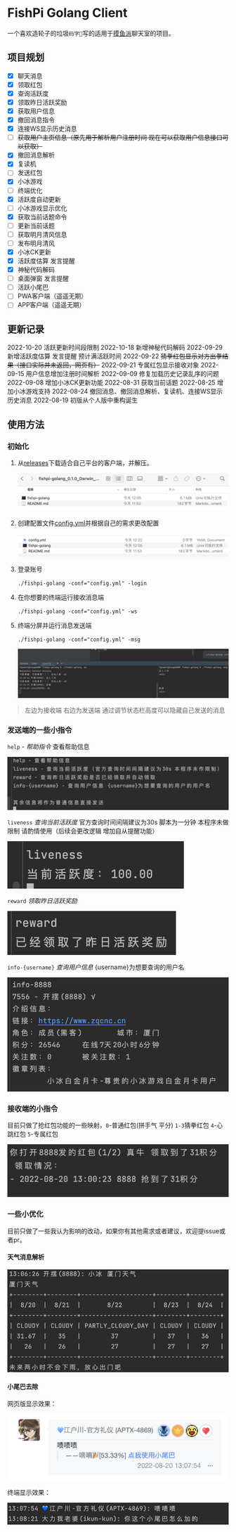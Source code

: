 # FishPi Golang Client

一个喜欢造轮子的垃圾`码字🐒`写的适用于[摸鱼派](https://fishpi.cn)聊天室的项目。

## 项目规划

   - [x] 聊天消息
   - [x] 领取红包
   - [x] 查询活跃度
   - [x] 领取昨日活跃奖励
   - [x] 获取用户信息
   - [x] 撤回消息指令
   - [x] 连接WS显示历史消息
   - [ ] ~~获取用户主页信息（原先用于解析用户注册时间 现在可以获取用户信息接口可以获取）~~
   - [x] 撤回消息解析
   - [x] 复读机
   - [ ] 发送红包
   - [x] 小冰游戏
   - [ ] 终端优化
   - [x] 活跃度自动更新
   - [ ] 小冰游戏显示优化
   - [x] 获取当前话题命令
   - [ ] 更新当前话题
   - [ ] 获取明月清风信息
   - [ ] 发布明月清风
   - [x] 小冰CK更新
   - [x] 活跃度估算 发言提醒
   - [x] 神秘代码解码
   - [ ] 桌面弹窗 发言提醒
   - [ ] 活跃小尾巴
   - [ ] PWA客户端（遥遥无期）
   - [ ] APP客户端（遥遥无期）

## 更新记录

   2022-10-20 活跃更新时间段限制
   2022-10-18 新增神秘代码解码
   2022-09-29 新增活跃度估算 发言提醒 预计满活跃时间
   2022-09-22 ~~猜拳红包显示对方出拳结果（接口实际并未返回，网页有）~~
   2022-09-21 专属红包显示接收对象
   2022-09-15 用户信息增加注册时间解析
   2022-09-09 修复加载历史记录乱序的问题
   2022-09-08 增加小冰CK更新功能
   2022-08-31 获取当前话题
   2022-08-25 增加小冰游戏支持
   2022-08-24 撤回消息、撤回消息解析、复读机、连接WS显示历史消息
   2022-08-19 初版从个人版中重构诞生

## 使用方法

### 初始化

1. 从[releases](https://github.com/fghwett/fishpi-golang/releases/)下载适合自己平台的客户端，并解压。

    ![1.png](docs/1.png)

2. 创建配置文件[config.yml](https://github.com/fghwett/fishpi-golang/raw/main/config.yml)并根据自己的需求更改配置

    ![2.png](docs/2.png)

3. 登录账号

   ```shell
   ./fishpi-golang -conf="config.yml" -login   
   ```

4. 在你想要的终端运行接收消息端

   ```shell
   ./fishpi-golang -conf="config.yml" -ws
   ```

5. 终端分屏并运行消息发送端

   ```shell
   ./fishpi-golang -conf="config.yml" -msg
   ```

   ![3.png](docs/3.png)

> 左边为接收端 右边为发送端 通过调节状态栏高度可以隐藏自己发送的消息

### 发送端的一些小指令

`help` - *帮助指令* 查看帮助信息

   ![4.png](docs/4.png)
   
`liveness` *查询当前活跃度* 官方查询时间间隔建议为30s 脚本为一分钟 本程序未做限制 请酌情使用（后续会更改逻辑 增加自从提醒功能）

   ![5.png](docs/5.png)

`reward` *领取昨日活跃奖励*

   ![6.png](docs/6.png)

`info-{username}` *查询用户信息* {username}为想要查询的用户名

   ![7.png](docs/7.png)
   
### 接收端的小指令

目前只做了抢红包功能的一些映射，`0`-普通红包(拼手气 平分) `1-3`猜拳红包 `4`-心跳红包 `5`-专属红包

   ![8.png](docs/8.png)

### 一些小优化

目前只做了一些我认为影响的改动，如果你有其他需求或者建议，欢迎提issue或者pr。

#### 天气消息解析

![9.png](docs/9.png)

#### 小尾巴去除

网页版显示效果：

   ![10.png](docs/10.png)

终端显示效果：

   ![11.png](docs/11.png)
   
